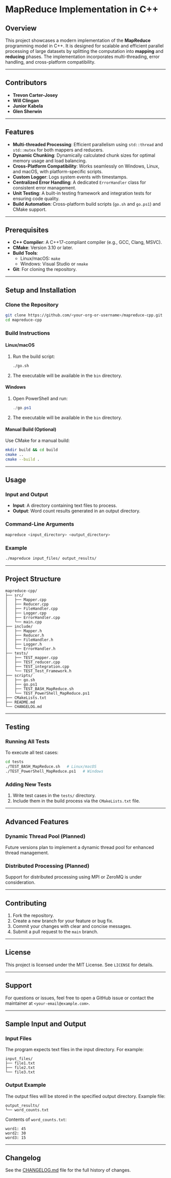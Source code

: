 # MapReduce Implementation in C++

## Overview

This project showcases a modern implementation of the **MapReduce** programming model in C++. It is designed for scalable and efficient parallel processing of large datasets by splitting the computation into **mapping** and **reducing** phases. The implementation incorporates multi-threading, error handling, and cross-platform compatibility.

---

## Contributors
- **Trevon Carter-Josey**
- **Will Clingan**
- **Junior Kabela**
- **Glen Sherwin**

---

## Features

- **Multi-threaded Processing**: Efficient parallelism using `std::thread` and `std::mutex` for both mappers and reducers.
- **Dynamic Chunking**: Dynamically calculated chunk sizes for optimal memory usage and load balancing.
- **Cross-Platform Compatibility**: Works seamlessly on Windows, Linux, and macOS, with platform-specific scripts.
- **Custom Logger**: Logs system events with timestamps.
- **Centralized Error Handling**: A dedicated `ErrorHandler` class for consistent error management.
- **Unit Testing**: A built-in testing framework and integration tests for ensuring code quality.
- **Build Automation**: Cross-platform build scripts (`go.sh` and `go.ps1`) and CMake support.

---

## Prerequisites

- **C++ Compiler**: A C++17-compliant compiler (e.g., GCC, Clang, MSVC).
- **CMake**: Version 3.10 or later.
- **Build Tools**:
  - Linux/macOS: `make`
  - Windows: Visual Studio or `nmake`
- **Git**: For cloning the repository.

---

## Setup and Installation

### Clone the Repository
```bash
git clone https://github.com/<your-org-or-username>/mapreduce-cpp.git
cd mapreduce-cpp
```

### Build Instructions

#### Linux/macOS
1. Run the build script:
   ```bash
   ./go.sh
   ```
2. The executable will be available in the `bin` directory.

#### Windows
1. Open PowerShell and run:
   ```powershell
   ./go.ps1
   ```
2. The executable will be available in the `bin` directory.

#### Manual Build (Optional)
Use CMake for a manual build:
```bash
mkdir build && cd build
cmake ..
cmake --build .
```

---

## Usage

### Input and Output
- **Input**: A directory containing text files to process.
- **Output**: Word count results generated in an output directory.

### Command-Line Arguments
```bash
mapreduce <input_directory> <output_directory>
```

### Example
```bash
./mapreduce input_files/ output_results/
```

---

## Project Structure

```
mapreduce-cpp/
├── src/
│   ├── Mapper.cpp
│   ├── Reducer.cpp
│   ├── FileHandler.cpp
│   ├── Logger.cpp
│   ├── ErrorHandler.cpp
│   └── main.cpp
├── include/
│   ├── Mapper.h
│   ├── Reducer.h
│   ├── FileHandler.h
│   ├── Logger.h
│   └── ErrorHandler.h
├── tests/
│   ├── TEST_mapper.cpp
│   ├── TEST_reducer.cpp
│   ├── TEST_integration.cpp
│   └── TEST_Test_Framework.h
├── scripts/
│   ├── go.sh
│   ├── go.ps1
│   ├── TEST_BASH_MapReduce.sh
│   └── TEST_PowerShell_MapReduce.ps1
├── CMakeLists.txt
├── README.md
└── CHANGELOG.md
```

---

## Testing

### Running All Tests
To execute all test cases:
```bash
cd tests
./TEST_BASH_MapReduce.sh   # Linux/macOS
./TEST_PowerShell_MapReduce.ps1   # Windows
```

### Adding New Tests
1. Write test cases in the `tests/` directory.
2. Include them in the build process via the `CMakeLists.txt` file.

---

## Advanced Features

### Dynamic Thread Pool (Planned)
Future versions plan to implement a dynamic thread pool for enhanced thread management.

### Distributed Processing (Planned)
Support for distributed processing using MPI or ZeroMQ is under consideration.

---

## Contributing

1. Fork the repository.
2. Create a new branch for your feature or bug fix.
3. Commit your changes with clear and concise messages.
4. Submit a pull request to the `main` branch.

---

## License

This project is licensed under the MIT License. See `LICENSE` for details.

---

## Support

For questions or issues, feel free to open a GitHub issue or contact the maintainer at `<your-email@example.com>`.

---

## Sample Input and Output

### Input Files
The program expects text files in the input directory. For example:
```
input_files/
├── file1.txt
├── file2.txt
└── file3.txt
```

### Output Example
The output files will be stored in the specified output directory. Example file:
```
output_results/
└── word_counts.txt
```

Contents of `word_counts.txt`:
```
word1: 45
word2: 30
word3: 15
```

--- 

## Changelog

See the [CHANGELOG.md](CHANGELOG.md) file for the full history of changes.